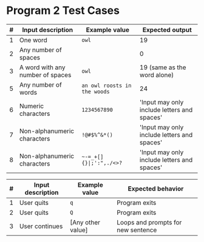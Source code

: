 # Program 2 Test Cases

| #   | Input description                | Example value                | Expected output                             |
| --- | -------------------------------- | ---------------------------- | ------------------------------------------- |
| 1   | One word                         | `owl`                        | 19                                          |
| 2   | Any number of spaces             | `   `                        | 0                                           |
| 3   | A word with any number of spaces | `owl   `                     | 19 (same as the word alone)                 |
| 5   | Any number of words              | `an owl roosts in the woods` | 24                                          |
| 6   | Numeric characters               | `1234567890`                 | 'Input may only include letters and spaces' |
| 7   | Non-alphanumeric characters      | `!@#$%^&*()`                 | 'Input may only include letters and spaces' |
| 8   | Non-alphanumeric characters      | `~-=_+[]{}\|;':",./<>?`      | 'Input may only include letters and spaces' |

| #   | Input description | Example value     | Expected behavior                  |
| --- | ----------------- | ----------------- | ---------------------------------- |
| 1   | User quits        | `q`               | Program exits                      |
| 2   | User quits        | `Q`               | Program exits                      |
| 3   | User continues    | [Any other value] | Loops and prompts for new sentence |
